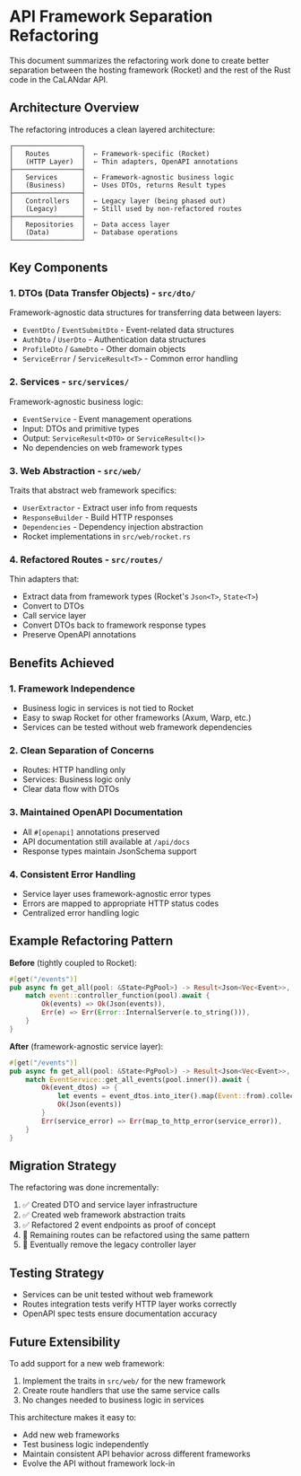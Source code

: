 # API Framework Separation Refactoring

This document summarizes the refactoring work done to create better separation between the hosting framework (Rocket) and the rest of the Rust code in the CaLANdar API.

## Architecture Overview

The refactoring introduces a clean layered architecture:

```
┌─────────────────┐
│   Routes        │  ← Framework-specific (Rocket)
│   (HTTP Layer)  │  ← Thin adapters, OpenAPI annotations
├─────────────────┤
│   Services      │  ← Framework-agnostic business logic
│   (Business)    │  ← Uses DTOs, returns Result types
├─────────────────┤
│   Controllers   │  ← Legacy layer (being phased out)
│   (Legacy)      │  ← Still used by non-refactored routes
├─────────────────┤
│   Repositories  │  ← Data access layer
│   (Data)        │  ← Database operations
└─────────────────┘
```

## Key Components

### 1. DTOs (Data Transfer Objects) - `src/dto/`
Framework-agnostic data structures for transferring data between layers:

- `EventDto` / `EventSubmitDto` - Event-related data structures
- `AuthDto` / `UserDto` - Authentication data structures  
- `ProfileDto` / `GameDto` - Other domain objects
- `ServiceError` / `ServiceResult<T>` - Common error handling

### 2. Services - `src/services/`
Framework-agnostic business logic:

- `EventService` - Event management operations
- Input: DTOs and primitive types
- Output: `ServiceResult<DTO>` or `ServiceResult<()>`
- No dependencies on web framework types

### 3. Web Abstraction - `src/web/`
Traits that abstract web framework specifics:

- `UserExtractor` - Extract user info from requests
- `ResponseBuilder` - Build HTTP responses
- `Dependencies` - Dependency injection abstraction
- Rocket implementations in `src/web/rocket.rs`

### 4. Refactored Routes - `src/routes/`
Thin adapters that:

- Extract data from framework types (Rocket's `Json<T>`, `State<T>`)
- Convert to DTOs
- Call service layer
- Convert DTOs back to framework response types
- Preserve OpenAPI annotations

## Benefits Achieved

### 1. Framework Independence
- Business logic in services is not tied to Rocket
- Easy to swap Rocket for other frameworks (Axum, Warp, etc.)
- Services can be tested without web framework dependencies

### 2. Clean Separation of Concerns
- Routes: HTTP handling only
- Services: Business logic only  
- Clear data flow with DTOs

### 3. Maintained OpenAPI Documentation
- All `#[openapi]` annotations preserved
- API documentation still available at `/api/docs`
- Response types maintain JsonSchema support

### 4. Consistent Error Handling
- Service layer uses framework-agnostic error types
- Errors are mapped to appropriate HTTP status codes
- Centralized error handling logic

## Example Refactoring Pattern

**Before** (tightly coupled to Rocket):
```rust
#[get("/events")]
pub async fn get_all(pool: &State<PgPool>) -> Result<Json<Vec<Event>>, Error> {
    match event::controller_function(pool).await {
        Ok(events) => Ok(Json(events)),
        Err(e) => Err(Error::InternalServer(e.to_string())),
    }
}
```

**After** (framework-agnostic service layer):
```rust
#[get("/events")]  
pub async fn get_all(pool: &State<PgPool>) -> Result<Json<Vec<Event>>, Error> {
    match EventService::get_all_events(pool.inner()).await {
        Ok(event_dtos) => {
            let events = event_dtos.into_iter().map(Event::from).collect();
            Ok(Json(events))
        }
        Err(service_error) => Err(map_to_http_error(service_error)),
    }
}
```

## Migration Strategy

The refactoring was done incrementally:

1. ✅ Created DTO and service layer infrastructure
2. ✅ Created web framework abstraction traits
3. ✅ Refactored 2 event endpoints as proof of concept
4. 🔄 Remaining routes can be refactored using the same pattern
5. 🔄 Eventually remove the legacy controller layer

## Testing Strategy

- Services can be unit tested without web framework
- Routes integration tests verify HTTP layer works correctly
- OpenAPI spec tests ensure documentation accuracy

## Future Extensibility

To add support for a new web framework:

1. Implement the traits in `src/web/` for the new framework
2. Create route handlers that use the same service calls
3. No changes needed to business logic in services

This architecture makes it easy to:
- Add new web frameworks
- Test business logic independently
- Maintain consistent API behavior across different frameworks
- Evolve the API without framework lock-in